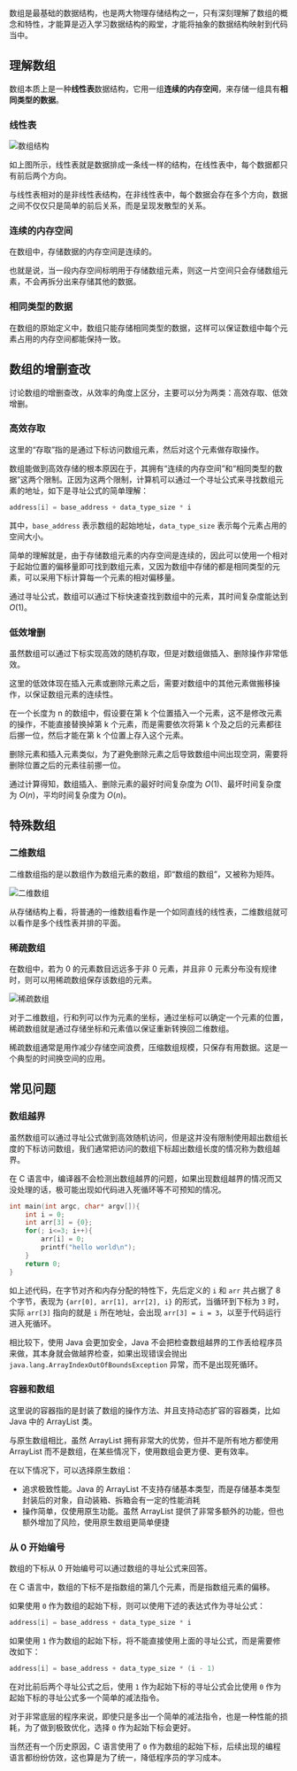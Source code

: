 
数组是最基础的数据结构，也是两大物理存储结构之一，只有深刻理解了数组的概念和特性，才能算是迈入学习数据结构的殿堂，才能将抽象的数据结构映射到代码当中。

<!--more-->

## 理解数组

数组本质上是一种**线性表**数据结构，它用一组**连续的内存空间**，来存储一组具有**相同类型的数据**。

### 线性表

![数组结构](assets/数组结构.png "数组结构")

如上图所示，线性表就是数据排成一条线一样的结构，在线性表中，每个数据都只有前后两个方向。

与线性表相对的是非线性表结构，在非线性表中，每个数据会存在多个方向，数据之间不仅仅只是简单的前后关系，而是呈现发散型的关系。

### 连续的内存空间

在数组中，存储数据的内存空间是连续的。

也就是说，当一段内存空间标明用于存储数组元素，则这一片空间只会存储数组元素，不会再拆分出来存储其他的数据。

### 相同类型的数据

在数组的原始定义中，数组只能存储相同类型的数据，这样可以保证数组中每个元素占用的内存空间都能保持一致。

## 数组的增删查改

讨论数组的增删查改，从效率的角度上区分，主要可以分为两类：高效存取、低效增删。

### 高效存取

这里的“存取”指的是通过下标访问数组元素，然后对这个元素做存取操作。

数组能做到高效存储的根本原因在于，其拥有“连续的内存空间”和“相同类型的数据”这两个限制。正因为这两个限制，计算机可以通过一个寻址公式来寻找数组元素的地址，如下是寻址公式的简单理解：

```c
address[i] = base_address + data_type_size * i
```

其中，`base_address` 表示数组的起始地址，`data_type_size` 表示每个元素占用的空间大小。

简单的理解就是，由于存储数组元素的内存空间是连续的，因此可以使用一个相对于起始位置的偏移量即可找到数组元素，又因为数组中存储的都是相同类型的元素，可以采用下标计算每一个元素的相对偏移量。

通过寻址公式，数组可以通过下标快速查找到数组中的元素，其时间复杂度能达到 $O(1)$。

### 低效增删

虽然数组可以通过下标实现高效的随机存取，但是对数组做插入、删除操作非常低效。

这里的低效体现在插入元素或删除元素之后，需要对数组中的其他元素做搬移操作，以保证数组元素的连续性。

在一个长度为 n 的数组中，假设要在第 k 个位置插入一个元素，这不是修改元素的操作，不能直接替换掉第 k 个元素，而是需要依次将第 k 个及之后的元素都往后挪一位，然后才能在第 k 个位置上存入这个元素。

删除元素和插入元素类似，为了避免删除元素之后导致数组中间出现空洞，需要将删除位置之后的元素往前挪一位。

通过计算得知，数组插入、删除元素的最好时间复杂度为 $O(1)$、最坏时间复杂度为 $O(n)$，平均时间复杂度为 $O(n)$。

## 特殊数组

### 二维数组

二维数组指的是以数组作为数组元素的数组，即“数组的数组”，又被称为矩阵。

![二维数组](assets/二维数组.png "二维数组")

从存储结构上看，将普通的一维数组看作是一个如同直线的线性表，二维数组就可以看作是多个线性表并排的平面。

### 稀疏数组

在数组中，若为 0 的元素数目远远多于非 0 元素，并且非 0 元素分布没有规律时，则可以用稀疏数组保存该数组的元素。

![稀疏数组](assets/稀疏数组.png "稀疏数组")

对于二维数组，行和列可以作为元素的坐标，通过坐标可以确定一个元素的位置，稀疏数组就是通过存储坐标和元素值以保证重新转换回二维数组。

稀疏数组通常是用作减少存储空间浪费，压缩数组规模，只保存有用数据。这是一个典型的时间换空间的应用。

## 常见问题

### 数组越界

虽然数组可以通过寻址公式做到高效随机访问，但是这并没有限制使用超出数组长度的下标访问数组，我们通常把访问的数组下标超出数组长度的情况称为数组越界。

在 C 语言中，编译器不会检测出数组越界的问题，如果出现数组越界的情况而又没处理的话，极可能出现如代码进入死循环等不可预知的情况。

```c
int main(int argc, char* argv[]){
    int i = 0;
    int arr[3] = {0};
    for(; i<=3; i++){
        arr[i] = 0;
        printf("hello world\n");
    }
    return 0;
}
```

如上述代码，在字节对齐和内存分配的特性下，先后定义的 `i` 和 `arr` 共占据了 8 个字节，表现为 `{arr[0], arr[1], arr[2], i}` 的形式，当循环到下标为 `3` 时，实际 `arr[3]` 指向的就是 `i` 所在地址，会出现 `arr[3] = i = 3`，以至于代码运行进入死循环。

相比较下，使用 Java 会更加安全，Java 不会把检查数组越界的工作丢给程序员来做，其本身就会做越界检查，如果出现错误会抛出 `java.lang.ArrayIndexOutOfBoundsException` 异常，而不是出现死循环。

### 容器和数组

这里说的容器指的是封装了数组的操作方法、并且支持动态扩容的容器类，比如 Java 中的 ArrayList 类。

与原生数组相比，虽然 ArrayList 拥有非常大的优势，但并不是所有地方都使用 ArrayList 而不是数组，在某些情况下，使用数组会更方便、更有效率。

在以下情况下，可以选择原生数组：

- 追求极致性能。Java 的 ArrayList 不支持存储基本类型，而是存储基本类型封装后的对象，自动装箱、拆箱会有一定的性能消耗
- 操作简单，仅使用原生功能。虽然 ArrayList 提供了非常多额外的功能，但也额外增加了风险，使用原生数组更简单便捷

### 从 0 开始编号

数组的下标从 0 开始编号可以通过数组的寻址公式来回答。

在 C 语言中，数组的下标不是指数组的第几个元素，而是指数组元素的偏移。

如果使用 `0` 作为数组的起始下标，则可以使用下述的表达式作为寻址公式：

```c
address[i] = base_address + data_type_size * i
```

如果使用 `1` 作为数组的起始下标，将不能直接使用上面的寻址公式，而是需要修改如下：

```c
address[i] = base_address + data_type_size * (i - 1)
```

在对比前后两个寻址公式之后，使用 `1` 作为起始下标的寻址公式会比使用 `0` 作为起始下标的寻址公式多一个简单的减法指令。

对于非常底层的程序来说，即使只是多出一个简单的减法指令，也是一种性能的损耗，为了做到极致优化，选择 `0` 作为起始下标会更好。

当然还有一个历史原因，C 语言使用了 `0` 作为数组的起始下标，后续出现的编程语言都纷纷仿效，这也算是为了统一，降低程序员的学习成本。

